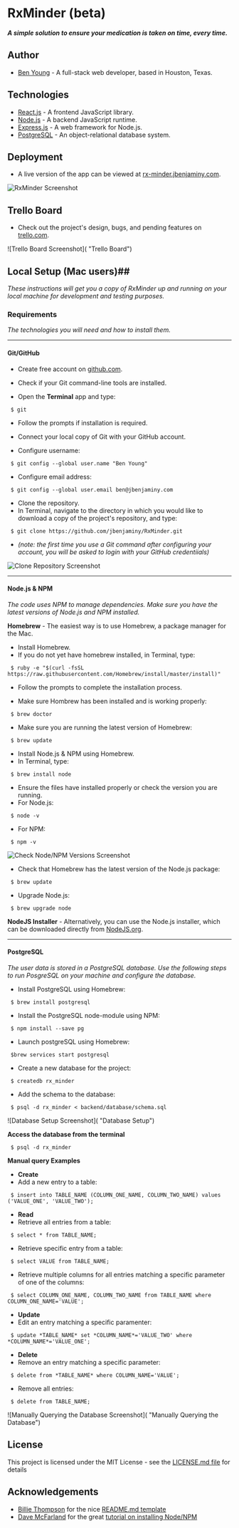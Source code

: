 # RxMinder (beta) #

***A simple solution to ensure your medication is taken on time, every time.***

## Author ##
 * [Ben Young](www.jbenjaminy.com) - A full-stack web developer, based in Houston, Texas.

## Technologies ##
 * [React.js](https://facebook.github.io/react/) - A frontend JavaScript library.
 * [Node.js](https://nodejs.org/en/) - A backend JavaScript runtime.
 * [Express.js](http://expressjs.com/) - A web framework for Node.js.
 * [PostgreSQL](https://www.postgresql.org/) - An object-relational database system.

## Deployment ##

 * A live version of the app can be viewed at [rx-minder.jbenjaminy.com](https://rx-minder.jbenjaminy.com).

![RxMinder Screenshot]( "RxMinder")

## Trello Board ##

 * Check out the project's design, bugs, and pending features on [trello.com](https://trello.com/b/smiTIVJi/rxminder).

 ![Trello Board Screenshot]( "Trello Board")

## Local Setup (Mac users)##

*These instructions will get you a copy of RxMinder up and running on your local machine for development and testing purposes.*

### Requirements ###

*The technologies you will need and how to install them.*

- - - -

#### Git/GitHub ####
 * Create free account on [github.com](https://github.com).

 * Check if your Git command-line tools are installed.
  * Open the __Terminal__ app and type:
  ```
   $ git
  ```
  * Follow the prompts if installation is required.

 * Connect your local copy of Git with your GitHub account.
  * Configure username:
  ```
   $ git config --global user.name "Ben Young"
  ```
  * Configure email address:
  ```
   $ git config --global user.email ben@jbenjaminy.com
  ```

 * Clone the repository.
  * In Terminal, navigate to the directory in which you would like to download a copy of the project's repository, and type:
  ```
   $ git clone https://github.com/jbenjaminy/RxMinder.git
  ```
  * _(note: the first time you use a Git command after configuring your account, you will be asked to login with your GitHub credentiials)_

 ![Clone Repository Screenshot](http://i.imgur.com/QMwax1k.png "Cloning the Repository")

 - - - - 

#### Node.js & NPM ####
*The code uses NPM to manage dependencies. Make sure you have the latest versions of Node.js and NPM installed.*

__Homebrew__ - The easiest way is to use Homebrew, a package manager for the Mac. 
* Install Homebrew.
 * If you do not yet have homebrew installed, in Terminal, type:
 ```
  $ ruby -e "$(curl -fsSL https://raw.githubusercontent.com/Homebrew/install/master/install)"
 ```

 * Follow the prompts to complete the installation process.

 * Make sure Hombrew has been installed and is working properly:
 ```
  $ brew doctor
 ```

 * Make sure you are running the latest version of Homebrew:
 ```
  $ brew update
 ```

* Install Node.js & NPM using Homebrew.
 * In Terminal, type:
 ```
  $ brew install node
 ```

* Ensure the files have installed properly or check the version you are running.
 * For Node.js:
 ```
  $ node -v 
 ```

 * For NPM:
 ```
  $ npm -v
 ```

![Check Node/NPM Versions Screenshot](http://i.imgur.com/ixykO1N.png "Check Node/NPM Versions")

* Check that Homebrew has the latest version of the Node.js package:
 ```
  $ brew update
 ```

* Upgrade Node.js:
 ```
  $ brew upgrade node
 ```

__NodeJS Installer__ - Alternatively, you can use the Node.js installer, which can be downloaded directly from [NodeJS.org](https://nodejs.org/en/).

 - - - -

#### PostgreSQL ####
*The user data is stored in a PostgreSQL database. Use the following steps to run PosgreSQL on your machine and configure the database.*

 * Install PostgreSQL using Homebrew:
 ```
  $ brew install postgresql
 ```

 * Install the PostgreSQL node-module using NPM:
 ```
  $ npm install --save pg
 ```

 * Launch postgreSQL using Homebrew:
 ```
  $brew services start postgresql
 ```

 * Create a new database for the project:
 ```
  $ createdb rx_minder
 ```

 * Add the schema to the database:
 ```
  $ psql -d rx_minder < backend/database/schema.sql
 ```

 ![Database Setup Screenshot]( "Database Setup")

 __Access the database from the terminal__
 ```
  $ psql -d rx_minder
 ```

__Manual query Examples__
  * __Create__
   * Add a new entry to a table:
   ```
	$ insert into TABLE_NAME (COLUMN_ONE_NAME, COLUMN_TWO_NAME) values ('VALUE_ONE', 'VALUE_TWO');
   ```

  * __Read__
   * Retrieve all entries from a table:
   ```
	$ select * from TABLE_NAME;
   ```
   * Retrieve specific entry from a table:
   ```
	$ select VALUE from TABLE_NAME;
   ```
   * Retrieve multiple columns for all entries matching a specific parameter of one of the columns:
   ```
	$ select COLUMN_ONE_NAME, COLUMN_TWO_NAME from TABLE_NAME where COLUMN_ONE_NAME='VALUE';
   ```

  * __Update__
   * Edit an entry matching a specific paramenter:
   ```
	$ update *TABLE_NAME* set *COLUMN_NAME*='VALUE_TWO' where *COLUMN_NAME*='VALUE_ONE';
   ```

  * __Delete__
   * Remove an entry matching a specific parameter:
   ```
	$ delete from *TABLE_NAME* where COLUMN_NAME='VALUE';
   ```
   * Remove all entries:
   ```
	$ delete from TABLE_NAME;
   ```

  ![Manually Querying the Database Screenshot]( "Manually Querying the Database")

## License ##

 This project is licensed under the MIT License - see the [LICENSE.md file](https://github.com/jbenjaminy/RxMinder/blob/master/LICENSE) for details

## Acknowledgements ##
 * [Billie Thompson](https://gist.github.com/PurpleBooth) for the nice [README.md template](https://gist.github.com/PurpleBooth/109311bb0361f32d87a2)
 * [Dave McFarland](http://blog.teamtreehouse.com/author/davemcfarland) for the great [tutorial on installing Node/NPM](http://blog.teamtreehouse.com/install-node-js-npm-mac)





